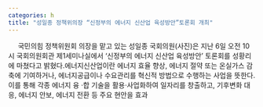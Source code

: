 ```yaml
---
categories: h
title: "성일종 정책위의장 “신정부의 에너지 신산업 육성방안”토론회 개최"
---
```

&nbsp;&nbsp;&nbsp;&nbsp; 국민의힘 정책위원회 의장을 맡고 있는 성일종 국회의원(사진)은 지난 6일 오전 10시 국회의원회관 제1세미나실에서 ‘신정부의 에너지 신산업 육성방안’ 토론회를 성황리에 마쳤다고 밝혔다.에너지신산업이란 에너지 효율 향상, 에너지 절약 또는 온실가스 감축에 기여하거나, 에너지공급이나 수요관리를 혁신적 방법으로 수행하는 사업을 뜻한다. 이를 통해 각종 에너지 융 &#8231;합 기술을 활용&#8231;사업화하여 일자리를 창출하고, 기후변화 대응, 에너지 안보, 에너지 전환 등 주요 현안을 효과